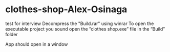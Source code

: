 # clothes-shop-Alex-Osinaga
test for interview
Decompress the "Build.rar" using winrar
To open the executable project you sound open the ”clothes shop.exe” file in the “Build” folder

App should open in a window

